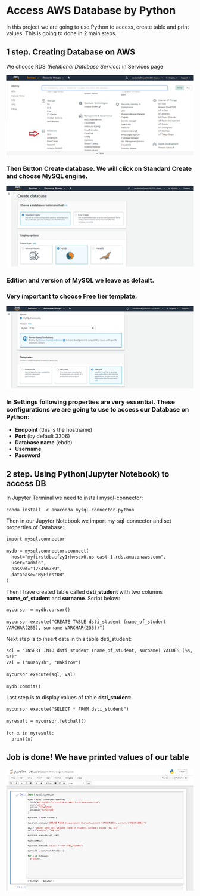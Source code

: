 # Access AWS Database by Python
In this project we are going to use Python to access, create table and print values.
This is going to done in 2 main steps.

## **1 step. Creating Database on AWS**
 We choose RDS *(Relational Database Service)* in Services page

 ![RDS](RDS.png)


### Then Button **Create database**. We will click on **Standard Create** and choose **MySQL** engine.

 ![MySQL](MySQL.png)

### **Edition** and **version** of MySQL we leave as default.

### Very important to choose **Free tier** template.  

  ![Freetire](Freetire.png)

### In **Settings** following properties are very essential. These configurations we are going to use to access our Database on Python:
   - **Endpoint** (this is the hostname)
   - **Port** (by default 3306)
   - **Database name** (ebdb)
   - **Username**
   - **Password**

## **2 step. Using Python(Jupyter Notebook) to access DB**

In Jupyter Terminal we need to install mysql-connector:

`conda install -c anaconda mysql-connector-python`

Then in our Jupyter Notebook we import my-sql-connector and set properties of Database:

```
import mysql.connector

mydb = mysql.connector.connect(
  host="myfirstdb.cfzy1rhvscx0.us-east-1.rds.amazonaws.com",
  user="admin",
  passwd="123456789",
  database="MyFirstDB"
)
```
Then I have created table called **dsti_student** with two columns **name_of_student** and **surname**. Script below:

```
mycursor = mydb.cursor()

mycursor.execute("CREATE TABLE dsti_student (name_of_student VARCHAR(255), surname VARCHAR(255))")
```

Next step is to insert data in this table dsti_student:

```
sql = "INSERT INTO dsti_student (name_of_student, surname) VALUES (%s, %s)"
val = ("Kuanysh", "Bakirov")

mycursor.execute(sql, val)

mydb.commit()
```

Last step is to display values of table **dsti_student**:

```
mycursor.execute("SELECT * FROM dsti_student")

myresult = mycursor.fetchall()

for x in myresult:
  print(x)
```

## Job is done! We have printed values of our table

![Jupyter](Jupyter.png)
